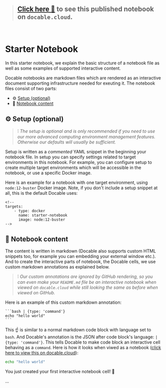 <!-- 
targets:
    - type: docker
      name: starter-notebook
      image: node:12-buster
-->

> ## [Click here 📒](https://docable.cloud/ottomatica/docable-starter-template/starter-notebook.md) to see this published notebook on `docable.cloud`.
<br>

# Starter Notebook

In this starter notebook, we explain the basic structure of a notebook file as well as some examples of supported interactive content.

Docable notebooks are markdown files which are rendered as an interactive document supporting infrastructure needed for exeuting it. The notebook files consist of two parts:

- ⚙ [Setup (optional)](#-setup-optional)
- 📄 [Notebook content](#-notebook-content)

## ⚙ Setup (optional)

> ❕ _The setup is optional and is only recommended if you need to use our more advanced computing environment management features. Otherwise our defaults will usually be sufficient._

Setup is written as a _commented_ YAML snippet in the beginning your notebook file. In setup you can specify settings related to target environments in this notebook. For example, you can configure setup to create multiple target environments which will be accessible in the notebook, or use a specific Docker image.

Here is an example for a notebook with one target environment, using `node:12-buster` Docker image. Note, if you don't include a setup snippet at all, this is the default Docable uses:

```
<!-- 
targets:
    - type: docker
      name: starter-notebook
      image: node:12-buster
-->
```

## 📄 Notebook content

The content is written in markdown (Docable also supports custom HTML snippets too, for example you can embedding your external window etc.). And to create the interactive parts of notebook, the Docable cells, we use custom markdown annotations as explained below.

> ❕ _Our custom annotations are ignored by GitHub rendering, so you can even make your `README.md` file be an interactive notebook when viewed on `docable.cloud` while still looking the same as before when viewed on GitHub._

Here is an example of this custom markdown annotation:

    ```bash | {type: 'command'}
    echo "hello world"
    ```

This ☝ is similar to a normal markdown code block with language set to `bash`. And Docable's annotation is the JSON after code block's language: `| {type: 'command'}`. This tells Docable to make code block an interactive cell behaving as a `command`. Here is how it looks when viwed as a notebook ([click here to view this on docable.cloud](https://docable.cloud/ottomatica/docable-starter-template/starter-notebook.md)):

```bash | {type: 'command'}
echo "hello world"
```

You just created your first interactive notebook cell! 🎉

...